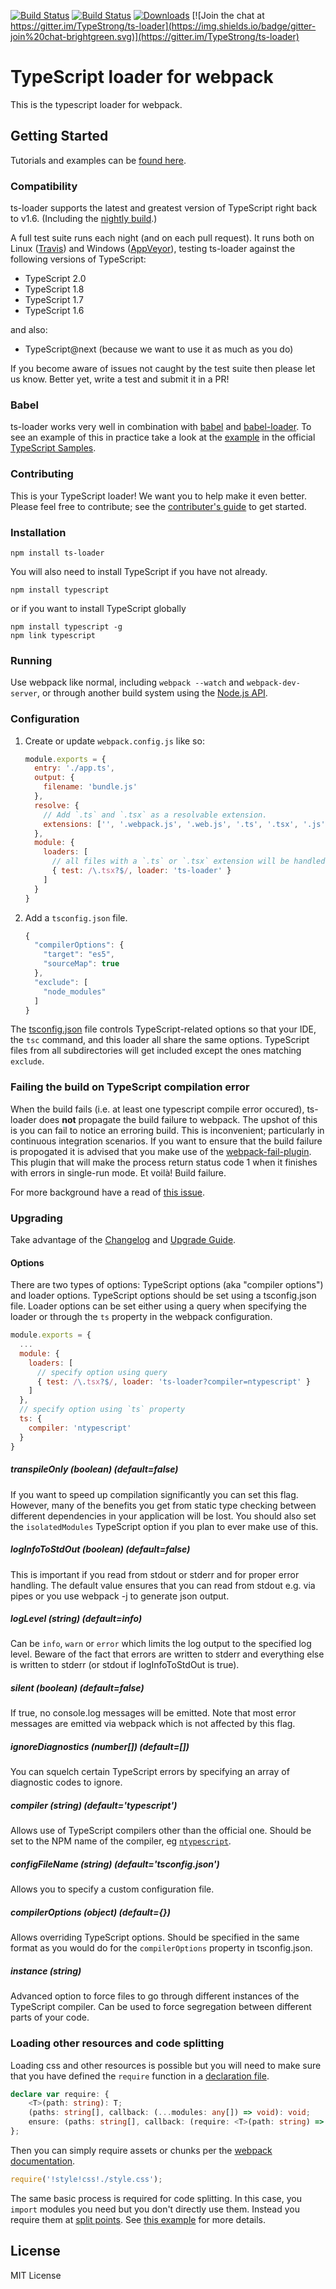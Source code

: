 [![Build Status](https://travis-ci.org/TypeStrong/ts-loader.svg?branch=master)](https://travis-ci.org/TypeStrong/ts-loader)
[![Build Status](https://ci.appveyor.com/api/projects/status/bjh0r0d4ckspgkh9/branch/master?svg=true)](https://ci.appveyor.com/project/JohnReilly/ts-loader/branch/master)
[![Downloads](http://img.shields.io/npm/dm/ts-loader.svg)](https://npmjs.org/package/ts-loader)
[![Join the chat at https://gitter.im/TypeStrong/ts-loader](https://img.shields.io/badge/gitter-join%20chat-brightgreen.svg)](https://gitter.im/TypeStrong/ts-loader)

# TypeScript loader for webpack

This is the typescript loader for webpack.

## Getting Started

Tutorials and examples can be [found here](https://github.com/TypeStrong/ts-loader/wiki/Tutorials-&-Examples).

### Compatibility

ts-loader supports the latest and greatest version of TypeScript right back to v1.6.  (Including the [nightly build](http://blogs.msdn.com/b/typescript/archive/2015/07/27/introducing-typescript-nightlies.aspx).)

A full test suite runs each night (and on each pull request). It runs both on Linux ([Travis](https://travis-ci.org/)) and Windows ([AppVeyor](https://www.appveyor.com/)), testing ts-loader against the following versions of TypeScript:
- TypeScript 2.0
- TypeScript 1.8
- TypeScript 1.7
- TypeScript 1.6

and also: 
- TypeScript@next (because we want to use it as much as you do)

If you become aware of issues not caught by the test suite then please let us know. Better yet, write a test and submit it in a PR!

### Babel

ts-loader works very well in combination with [babel](https://babeljs.io/) and [babel-loader](https://github.com/babel/babel-loader).  To see an example of this in practice take a look at the [example](https://github.com/Microsoft/TypeScriptSamples/tree/master/react-flux-babel-karma) in the official [TypeScript Samples](https://github.com/Microsoft/TypeScriptSamples).

### Contributing

This is your TypeScript loader! We want you to help make it even better. Please feel free to contribute; see the [contributer's guide](CONTRIBUTING.md) to get started.

### Installation

```
npm install ts-loader
```

You will also need to install TypeScript if you have not already.

```
npm install typescript
```

or if you want to install TypeScript globally

```
npm install typescript -g
npm link typescript
```

### Running

Use webpack like normal, including `webpack --watch` and `webpack-dev-server`, or through another
build system using the [Node.js API](http://webpack.github.io/docs/node.js-api.html).

### Configuration

1. Create or update `webpack.config.js` like so:

    ```javascript
    module.exports = {
      entry: './app.ts',
      output: {
        filename: 'bundle.js'
      },
      resolve: {
        // Add `.ts` and `.tsx` as a resolvable extension.
        extensions: ['', '.webpack.js', '.web.js', '.ts', '.tsx', '.js']
      },
      module: {
        loaders: [
          // all files with a `.ts` or `.tsx` extension will be handled by `ts-loader`
          { test: /\.tsx?$/, loader: 'ts-loader' }
        ]
      }
    }
    ```

2. Add a `tsconfig.json` file. <a name="tsconfig"></a>

    ```javascript
    {
      "compilerOptions": {
        "target": "es5",
        "sourceMap": true
      },
      "exclude": [
        "node_modules"
      ]
    }
    ```

The [tsconfig.json](http://www.typescriptlang.org/docs/handbook/tsconfig-json.html) file controls
TypeScript-related options so that your IDE, the `tsc` command, and this loader all share the
same options. TypeScript files from all subdirectories will get included except the ones matching `exclude`.

### Failing the build on TypeScript compilation error

When the build fails (i.e. at least one typescript compile error occured), ts-loader does **not** propagate the build failure to webpack.  The upshot of this is you can fail to notice an erroring build. This is inconvenient; particularly in continuous integration scenarios.  If you want to ensure that the build failure is propogated it is advised that you make use of the [webpack-fail-plugin](https://www.npmjs.com/package/webpack-fail-plugin).  This plugin that will make the process return status code 1 when it finishes with errors in single-run mode. Et voilà! Build failure.

For more background have a read of [this issue](https://github.com/TypeStrong/ts-loader/issues/108).

### Upgrading

Take advantage of the [Changelog](CHANGELOG.md) and [Upgrade Guide](UPGRADE.md).

#### Options

There are two types of options: TypeScript options (aka "compiler options") and loader options.
TypeScript options should be set using a tsconfig.json file. Loader options can be set either
using a query when specifying the loader or through the `ts` property in the webpack configuration.

```javascript
module.exports = {
  ...
  module: {
    loaders: [
      // specify option using query
      { test: /\.tsx?$/, loader: 'ts-loader?compiler=ntypescript' }
    ]
  },
  // specify option using `ts` property
  ts: {
    compiler: 'ntypescript'
  }
}
```

##### transpileOnly *(boolean) (default=false)*

If you want to speed up compilation significantly you can set this flag.
However, many of the benefits you get from static type checking between
different dependencies in your application will be lost. You should also
set the `isolatedModules` TypeScript option if you plan to ever make use
of this.

##### logInfoToStdOut *(boolean) (default=false)*

This is important if you read from stdout or stderr and for proper error handling.
The default value ensures that you can read from stdout e.g. via pipes or you use webpack -j to generate json output.

##### logLevel *(string) (default=info)*

Can be `info`, `warn` or `error` which limits the log output to the specified log level.
Beware of the fact that errors are written to stderr and everything else is written to stderr (or stdout if logInfoToStdOut is true).

##### silent *(boolean) (default=false)*

If true, no console.log messages will be emitted. Note that most error
messages are emitted via webpack which is not affected by this flag.

##### ignoreDiagnostics *(number[]) (default=[])*

You can squelch certain TypeScript errors by specifying an array of diagnostic
codes to ignore. 

##### compiler *(string) (default='typescript')*

Allows use of TypeScript compilers other than the official one. Should be
set to the NPM name of the compiler, eg [`ntypescript`](https://github.com/basarat/ntypescript).

##### configFileName *(string) (default='tsconfig.json')*

Allows you to specify a custom configuration file.

##### compilerOptions *(object) (default={})*

Allows overriding TypeScript options. Should be specified in the same format
as you would do for the `compilerOptions` property in tsconfig.json.

##### instance *(string)*

Advanced option to force files to go through different instances of the
TypeScript compiler. Can be used to force segregation between different parts
of your code.

### Loading other resources and code splitting

Loading css and other resources is possible but you will need to make sure that
you have defined the `require` function in a [declaration file](https://www.typescriptlang.org/docs/handbook/writing-declaration-files.html).

```typescript
declare var require: {
    <T>(path: string): T;
    (paths: string[], callback: (...modules: any[]) => void): void;
    ensure: (paths: string[], callback: (require: <T>(path: string) => T) => void) => void;
};
```

Then you can simply require assets or chunks per the [webpack documentation](http://webpack.github.io/docs).

```js
require('!style!css!./style.css');
```

The same basic process is required for code splitting. In this case, you `import` modules you need but you
don't directly use them. Instead you require them at [split points](http://webpack.github.io/docs/code-splitting.html#defining-a-split-point).
See [this example](test/codeSplitting) for more details.

## License

MIT License

